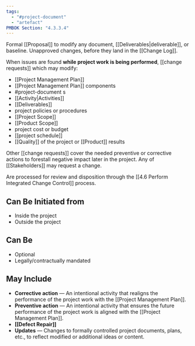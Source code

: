 ```yaml
---
tags:
  - "#project-document"
  - "artefact"
PMBOK Section: "4.3.3.4"
---
```

Formal [[Proposal]] to modify any document, [[Deliverables|deliverable]], or baseline. Unapproved changes, before they land in the [[Change Log]].

When issues are found **while project work is being performed**, [[change requests]] which may modify:
- [[Project Management Plan]]
- [[Project Management Plan]] components
- #project-document s
- [[Activity|Activities]]
- [[Deliverables]]
- project policies or procedures
- [[Project Scope]]
- [[Product Scope]]
- project cost or budget
- [[project schedule]]
- [[Quality]] of the project or [[Product]] results

Other [[change requests]] cover the needed preventive or corrective actions to forestall negative impact later in the project. Any of [[Stakeholders]] may request a change.

Are processed for review and disposition through the [[4.6 Perform Integrated Change Control]] process.
## Can Be Initiated from
- Inside the project
- Outside the project
## Can Be
- Optional
- Legally/contractually mandated
## May Include
- **Corrective action** — An intentional activity that realigns the performance of the project work with the [[Project Management Plan]].
- **Preventive action** — An intentional activity that ensures the future performance of the project work is aligned with the [[Project Management Plan]].
- **[[Defect Repair]]**
- **Updates** — Changes to formally controlled project documents, plans, etc., to reflect modified or additional ideas or content.
